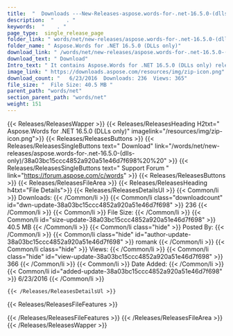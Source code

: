 ```yaml
---
title:  "  Downloads ---New-Releases-aspose.words-for-.net-16.5.0-(dlls-only) . " 
description:  "    . " 
keywords:  "    . " 
page_type:  single_release_page
folder_link: " words/net/new-releases/aspose.words-for-.net-16.5.0-(dlls-only)/"
folder_name: " Aspose.Words for .NET 16.5.0 (DLLs only)"
download_link: " /words/net/new-releases/aspose.words-for-.net-16.5.0-(dlls-only)/38a03bc15ccc4852a920a51e46d7f698"
download_text: " Download"
Intro_text: " It contains Aspose.Words for .NET 16.5.0 (DLLs only) release."
image_link: " https://downloads.aspose.com/resources/img/zip-icon.png"
download_count: "   6/23/2016  Downloads: 236  Views: 365"
file_size: "  File Size: 40.5 MB "
parent_path: "words/net"
section_parent_path: "words/net"
weight: 151 
---
```


{{< Releases/ReleasesWapper >}}
  {{< Releases/ReleasesHeading H2txt=" Aspose.Words for .NET 16.5.0 (DLLs only)" imagelink="/resources/img/zip-icon.png">}}
  {{< Releases/ReleasesButtons >}}
    {{< Releases/ReleasesSingleButtons text=" Download" link="/words/net/new-releases/aspose.words-for-.net-16.5.0-(dlls-only)/38a03bc15ccc4852a920a51e46d7f698%20%20" >}}
    {{< Releases/ReleasesSingleButtons text=" Support Forum " link="https://forum.aspose.com/c/words" >}}
  {{< Releases/ReleasesButtons >}}
  {{< Releases/ReleasesFileArea >}}
    {{< Releases/ReleasesHeading h4txt="File Details">}}
    {{< Releases/ReleasesDetailsUl >}}
            {{< Common/li  >}} Downloads: {{< /Common/li >}} 
      {{< Common/li class="downloadcount" id="dwn-update-38a03bc15ccc4852a920a51e46d7f698" >}} 236 {{< /Common/li >}} 
      {{< Common/li  >}} File Size: {{< /Common/li >}} 
      {{< Common/li id="size-update-38a03bc15ccc4852a920a51e46d7f698" >}} 40.5 MB {{< /Common/li >}} 
      {{< Common/li  class="hide" >}} Posted By: {{< /Common/li >}} 
      {{< Common/li class="hide" id="author-update-38a03bc15ccc4852a920a51e46d7f698" >}} romank {{< /Common/li >}} 
      {{< Common/li class="hide"  >}} Views: {{< /Common/li >}} 
      {{< Common/li class="hide" id="view-update-38a03bc15ccc4852a920a51e46d7f698" >}} 366 {{< /Common/li >}} 
      {{< Common/li  >}} Date Added: {{< /Common/li >}} 
      {{< Common/li id="added-update-38a03bc15ccc4852a920a51e46d7f698" >}} 6/23/2016 {{< /Common/li >}} 

    {{< /Releases/ReleasesDetailsUl >}}

  {{< Releases/ReleasesFileFeatures >}}
      
  {{< /Releases/ReleasesFileFeatures >}}
 {{< /Releases/ReleasesFileArea >}}
{{< /Releases/ReleasesWapper >}}


